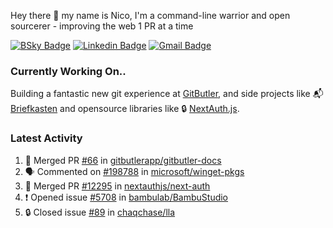 
Hey there 👋 my name is Nico, I'm a command-line warrior and open sourcerer - improving the web 1 PR at a time

[![BSky Badge](https://img.shields.io/badge/-%20%40ndo.dev%20-%200285FF?style=flat-square&logo=bluesky&color=%23161e27)](https://bsky.app/profile/ndo.dev) [![Linkedin Badge](https://img.shields.io/badge/-ndom91-blue?style=flat-square&logo=Linkedin&logoColor=white&link=https://www.linkedin.com/in/ndom91/)](https://www.linkedin.com/in/ndom91/) [![Gmail Badge](https://img.shields.io/badge/-yo@ndo.dev-c14438?style=flat-square&logo=mail.ru&logoColor=white&link=mailto:yo@ndo.dev)](mailto:yo@ndo.dev)

### Currently Working On..

Building a fantastic new git experience at [GitButler](https://github.com/gitbutlerapp), and side projects like 📬 [Briefkasten](https://briefkastenhq.com) and opensource libraries like 🔒 [NextAuth.js](https://github.com/nextauthjs/next-auth).

<!--START_SECTION_PROFILE_VIEWS:readme-info-->
<!--END_SECTION_PROFILE_VIEWS:readme-info-->

<!--START_SECTION_DAILY_COMMIT:readme-info-->
<!--END_SECTION_DAILY_COMMIT:readme-info-->

<!--START_SECTION_WEEKLY_COMMIT:readme-info-->
<!--END_SECTION_WEEKLY_COMMIT:readme-info-->

### Latest Activity

<!--START_SECTION:activity-->
1. 🎉 Merged PR [#66](https://github.com/gitbutlerapp/gitbutler-docs/pull/66) in [gitbutlerapp/gitbutler-docs](https://github.com/gitbutlerapp/gitbutler-docs)
2. 🗣 Commented on [#198788](https://github.com/microsoft/winget-pkgs/pull/198788#issuecomment-2575014430) in [microsoft/winget-pkgs](https://github.com/microsoft/winget-pkgs)
3. 🎉 Merged PR [#12295](https://github.com/nextauthjs/next-auth/pull/12295) in [nextauthjs/next-auth](https://github.com/nextauthjs/next-auth)
4. ❗ Opened issue [#5708](https://github.com/bambulab/BambuStudio/issues/5708) in [bambulab/BambuStudio](https://github.com/bambulab/BambuStudio)
5. 🔒 Closed issue [#89](https://github.com/chaqchase/lla/issues/89) in [chaqchase/lla](https://github.com/chaqchase/lla)
<!--END_SECTION:activity-->
